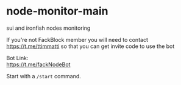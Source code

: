 # node-monitor-main

sui and ironfish nodes monitoring  

If you're not FackBlock member you will need to contact https://t.me/ttimmatti so that you can get invite code to use the bot  

Bot Link:  
https://t.me/fackNodeBot  

Start with a `/start` command.
